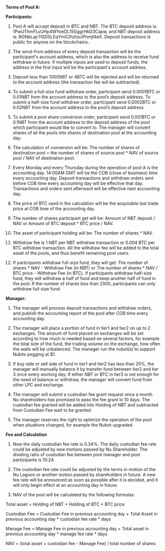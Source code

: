 ﻿

**Terms of Pool A:**

**Participants:**

1. Pool A will accept deposit in BTC and NBT. The BTC deposit address is: 1PwUThmFLvUHp4WYoeDL15GggrHkD3Capw, and NBT deposit address is: BGNbLajr7tSD5LEqYmG2hztzciPhmjf4eX. Deposit transactions is public for anyone on the blockchains..
    
2. The send-from address of every deposit transaction will be the participant's account address, which is also the address to receive fund withdraw in future. If multiple inputs are used to deposit funds, the address in the first input will be the participant's account address. 

3. Deposit less than 1000NBT or 4BTC will be rejected and will be returned to the account address (the transaction fee will be subtracted).

4. To submit a full-size fund withdraw order, participant send 0.0001BTC or 0.01NBT from the account address to the pool’s deposit address. To submit a half-size fund withdraw order, participant send 0.0002BTC or 0.02NBT from the account address to the pool’s deposit address.
    
5. To submit a pool share conversion order, participant send 0.001BTC or 0.1NBT from the account address to the deposit address of the pool which participant would like to convert to. The manager will convert shares of all the pools into shares of destination pool at the accounting day. 

6. The calculation of conversion will be: The number of shares of destination pool = the number of shares of source pool * NAV of source pool / NAV of destination pool.

7. Every Monday and every Thursday during the operation of pool A is the accounting day. 14:00AM GMT will be the COB (close of business) time every accounting day. Deposit transactions and withdraw orders sent before COB time every accounting day will be effective that day. Transactions and orders sent afterward will be effective next accounting day.
    
8. The price of BTC used in the calculation will be the acquirable last trade price at COB time of the accounting day.

9. The number of shares participant get will be: Amount of NBT deposit / NAV or Amount of BTC deposit * BTC price / NAV.
    
10. The asset of participant holding will be: The number of shares * NAV.

11. Withdraw fee is 1 NBT per NBT withdraw transaction or 0.004 BTC per BTC withdraw transaction. All the withdraw fee will be added to the total asset of the pools, and thus benefit remaining pool users.
    
12. If participants withdraw full-size fund, they will get: The number of shares * NAV - Withdraw Fee (in NBT) or The number of shares * NAV / BTC price - Withdraw Fee (in BTC). If participants withdraw half-size fund, they will withdraw a half of fund and keep another half of fund in the pool. If the number of shares less than
2000, participants can only withdraw full-size fund.

**Manager:**

1. The manager will process deposit transactions and withdraw orders, and publish the accounting report of the pool after COB time every accounting day.

2. The manager will place a portion of fund in tier1 and tier2 on up to 2 exchanges. The amount of fund placed on exchanges will be set according to how much is needed based on several factors, for example the total size of the fund, the trading volume on the exchange, how often the walls will be unbalanced. The manager run the nubot(s) to support Nubits pegging at $1. 

3. If buy side or sell side of fund in tier1 and tier2 has less than 25%, the manager will manually balance it by transfer fund between tier2 and tier 3 once every working day. If either NBT or BTC in tier3 is not enough for the need of balance or withdraw, the manager will convert fund from other
LPC and exchange.

4. The manager will submit a custodian fee grant request once a month. Nu shareholders has promised to pass the fee grant in 10 days. The custodian fee granted will be added into Holding of NBT and subtracted from Custodian Fee wait to be granted.

5. The manager reserves the right to optimize the operation of the pool when situations changed, for example the Nubot upgraded.

**Fee and Calculation**

1. Now the daily custodian fee rate is 0.34%. The daily custodian fee rate could be adjusted by new motions passed by Nu Shareholder. The dividing ratio of custodian fee between pool manager and pool participants is 10:24.

2. The custodian fee rate could be adjusted by the terms in motion of the Nu Lagoon or another motion passed by shareholders in future. A new fee rate will be announced as soon as possible after it is decided, and it will only begin effect at an accounting day in future. 

3. NAV of the pool will be calculated by the following formulas:

Total asset = Holding of NBT + Holding of BTC * BTC price 

Custodian Fee = Custodian Fee in previous accounting day + Total Asset in previous accounting day * custodian fee rate * days

Manage Fee = Manage Fee in previous accounting day + Total asset in previous accounting day * manage fee rate * days

NAV = (total asset + custodian fee - Manage Fee) / total number of shares
